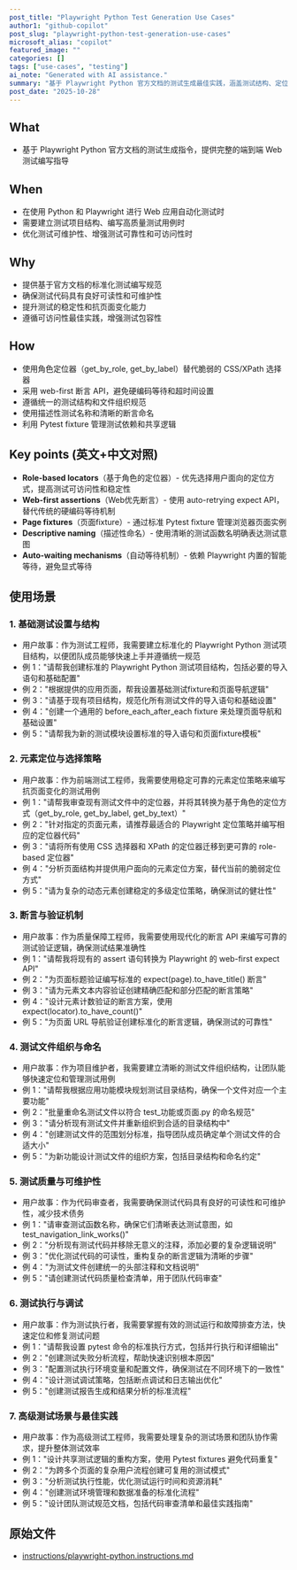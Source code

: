 ```yaml
---
post_title: "Playwright Python Test Generation Use Cases"
author1: "github-copilot"
post_slug: "playwright-python-test-generation-use-cases"
microsoft_alias: "copilot"
featured_image: ""
categories: []
tags: ["use-cases", "testing"]
ai_note: "Generated with AI assistance."
summary: "基于 Playwright Python 官方文档的测试生成最佳实践，涵盖测试结构、定位策略、断言机制、文件组织、质量标准、执行调试和高级场景"
post_date: "2025-10-28"
---
```


<!-- markdownlint-disable MD041 -->

## What

- 基于 Playwright Python 官方文档的测试生成指令，提供完整的端到端 Web 测试编写指导

## When

- 在使用 Python 和 Playwright 进行 Web 应用自动化测试时
- 需要建立测试项目结构、编写高质量测试用例时
- 优化测试可维护性、增强测试可靠性和可访问性时

## Why

- 提供基于官方文档的标准化测试编写规范
- 确保测试代码具有良好可读性和可维护性
- 提升测试的稳定性和抗页面变化能力
- 遵循可访问性最佳实践，增强测试包容性

## How

- 使用角色定位器（get_by_role, get_by_label）替代脆弱的 CSS/XPath 选择器
- 采用 web-first 断言 API，避免硬编码等待和超时间设置
- 遵循统一的测试结构和文件组织规范
- 使用描述性测试名称和清晰的断言命名
- 利用 Pytest  fixture 管理测试依赖和共享逻辑

## Key points (英文+中文对照)

- **Role-based locators**（基于角色的定位器）- 优先选择用户面向的定位方式，提高测试可访问性和稳定性
- **Web-first assertions**（Web优先断言）- 使用 auto-retrying expect API，替代传统的硬编码等待机制
- **Page fixtures**（页面fixture）- 通过标准 Pytest fixture 管理浏览器页面实例
- **Descriptive naming**（描述性命名）- 使用清晰的测试函数名明确表达测试意图
- **Auto-waiting mechanisms**（自动等待机制）- 依赖 Playwright 内置的智能等待，避免显式等待

## 使用场景

### 1. 基础测试设置与结构

- 用户故事：作为测试工程师，我需要建立标准化的 Playwright Python 测试项目结构，以便团队成员能够快速上手并遵循统一规范
- 例 1："请帮我创建标准的 Playwright Python 测试项目结构，包括必要的导入语句和基础配置"
- 例 2："根据提供的应用页面，帮我设置基础测试fixture和页面导航逻辑"
- 例 3："请基于现有项目结构，规范化所有测试文件的导入语句和基础设置"
- 例 4："创建一个通用的 before_each_after_each fixture 来处理页面导航和基础设置"
- 例 5："请帮我为新的测试模块设置标准的导入语句和页面fixture模板"

### 2. 元素定位与选择策略

- 用户故事：作为前端测试工程师，我需要使用稳定可靠的元素定位策略来编写抗页面变化的测试用例
- 例 1："请帮我审查现有测试文件中的定位器，并将其转换为基于角色的定位方式（get_by_role, get_by_label, get_by_text）"
- 例 2："针对指定的页面元素，请推荐最适合的 Playwright 定位策略并编写相应的定位器代码"
- 例 3："请将所有使用 CSS 选择器和 XPath 的定位器迁移到更可靠的 role-based 定位器"
- 例 4："分析页面结构并提供用户面向的元素定位方案，替代当前的脆弱定位方式"
- 例 5："请为复杂的动态元素创建稳定的多级定位策略，确保测试的健壮性"

### 3. 断言与验证机制

- 用户故事：作为质量保障工程师，我需要使用现代化的断言 API 来编写可靠的测试验证逻辑，确保测试结果准确性
- 例 1："请帮我将现有的 assert 语句转换为 Playwright 的 web-first expect API"
- 例 2："为页面标题验证编写标准的 expect(page).to_have_title() 断言"
- 例 3："请为元素文本内容验证创建精确匹配和部分匹配的断言策略"
- 例 4："设计元素计数验证的断言方案，使用 expect(locator).to_have_count()"
- 例 5："为页面 URL 导航验证创建标准化的断言逻辑，确保测试的可靠性"

### 4. 测试文件组织与命名

- 用户故事：作为项目维护者，我需要建立清晰的测试文件组织结构，让团队能够快速定位和管理测试用例
- 例 1："请帮我根据应用功能模块规划测试目录结构，确保一个文件对应一个主要功能"
- 例 2："批量重命名测试文件以符合 test_功能或页面.py 的命名规范"
- 例 3："请分析现有测试文件并重新组织到合适的目录结构中"
- 例 4："创建测试文件的范围划分标准，指导团队成员确定单个测试文件的合适大小"
- 例 5："为新功能设计测试文件的组织方案，包括目录结构和命名约定"

### 5. 测试质量与可维护性

- 用户故事：作为代码审查者，我需要确保测试代码具有良好的可读性和可维护性，减少技术债务
- 例 1："请审查测试函数名称，确保它们清晰表达测试意图，如 test_navigation_link_works()"
- 例 2："分析现有测试代码并移除无意义的注释，添加必要的复杂逻辑说明"
- 例 3："优化测试代码的可读性，重构复杂的断言逻辑为清晰的步骤"
- 例 4："为测试文件创建统一的头部注释和文档说明"
- 例 5："请创建测试代码质量检查清单，用于团队代码审查"

### 6. 测试执行与调试

- 用户故事：作为测试执行者，我需要掌握有效的测试运行和故障排查方法，快速定位和修复测试问题
- 例 1："请帮我设置 pytest 命令的标准执行方式，包括并行执行和详细输出"
- 例 2："创建测试失败分析流程，帮助快速识别根本原因"
- 例 3："配置测试执行环境变量和配置文件，确保测试在不同环境下的一致性"
- 例 4："设计测试调试策略，包括断点调试和日志输出优化"
- 例 5："创建测试报告生成和结果分析的标准流程"

### 7. 高级测试场景与最佳实践

- 用户故事：作为高级测试工程师，我需要处理复杂的测试场景和团队协作需求，提升整体测试效率
- 例 1："设计共享测试逻辑的重构方案，使用 Pytest fixtures 避免代码重复"
- 例 2："为跨多个页面的复杂用户流程创建可复用的测试模式"
- 例 3："分析测试执行性能，优化测试运行时间和资源消耗"
- 例 4："创建测试环境管理和数据准备的标准化流程"
- 例 5："设计团队测试规范文档，包括代码审查清单和最佳实践指南"

## 原始文件

- [instructions/playwright-python.instructions.md](file:///d%3A/mycode/awesome-copilot/instructions/playwright-python.instructions.md)

